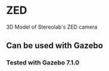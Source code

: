 # ZED
3D Model of Stereolab's ZED camera

## Can be used with Gazebo 

### Tested with Gazebo 7.1.0

